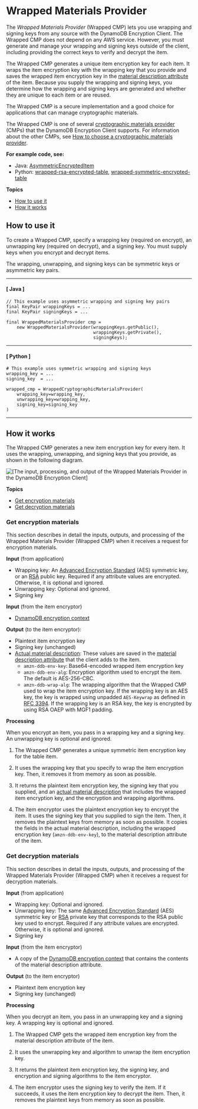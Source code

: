 # Wrapped Materials Provider<a name="wrapped-provider"></a>

The *Wrapped Materials Provider* \(Wrapped CMP\) lets you use wrapping and signing keys from any source with the DynamoDB Encryption Client\. The Wrapped CMP does not depend on any AWS service\. However, you must generate and manage your wrapping and signing keys outside of the client, including providing the correct keys to verify and decrypt the item\. 

The Wrapped CMP generates a unique item encryption key for each item\. It wraps the item encryption key with the wrapping key that you provide and saves the wrapped item encryption key in the [material description attribute](concepts.md#material-description) of the item\. Because you supply the wrapping and signing keys, you determine how the wrapping and signing keys are generated and whether they are unique to each item or are reused\. 

The Wrapped CMP is a secure implementation and a good choice for applications that can manage cryptographic materials\.

The Wrapped CMP is one of several [cryptographic materials provider](concepts.md#concept-material-provider) \(CMPs\) that the DynamoDB Encryption Client supports\. For information about the other CMPs, see [How to choose a cryptographic materials provider](crypto-materials-providers.md)\.

**For example code, see:**
+ Java: [AsymmetricEncryptedItem](https://github.com/aws/aws-dynamodb-encryption-java/blob/master/examples/com/amazonaws/examples/AsymmetricEncryptedItem.java)
+ Python: [wrapped\-rsa\-encrypted\-table](https://github.com/aws/aws-dynamodb-encryption-python/blob/master/examples/src/wrapped_rsa_encrypted_table.py), [wrapped\-symmetric\-encrypted\-table](https://github.com/aws/aws-dynamodb-encryption-python/blob/master/examples/src/wrapped_symmetric_encrypted_table.py)

**Topics**
+ [How to use it](#wrapped-cmp-how-to-use)
+ [How it works](#wrapped-cmp-how-it-works)

## How to use it<a name="wrapped-cmp-how-to-use"></a>

To create a Wrapped CMP, specify a wrapping key \(required on encrypt\), an unwrapping key \(required on decrypt\), and a signing key\. You must supply keys when you encrypt and decrypt items\.

The wrapping, unwrapping, and signing keys can be symmetric keys or asymmetric key pairs\. 

------
#### [ Java ]

```
// This example uses asymmetric wrapping and signing key pairs
final KeyPair wrappingKeys = ...
final KeyPair signingKeys = ...

final WrappedMaterialsProvider cmp = 
    new WrappedMaterialsProvider(wrappingKeys.getPublic(),
                                 wrappingKeys.getPrivate(),
                                 signingKeys);
```

------
#### [ Python ]

```
# This example uses symmetric wrapping and signing keys
wrapping_key = ...
signing_key  = ...

wrapped_cmp = WrappedCryptographicMaterialsProvider(
    wrapping_key=wrapping_key,
    unwrapping_key=wrapping_key,
    signing_key=signing_key
)
```

------

## How it works<a name="wrapped-cmp-how-it-works"></a>

The Wrapped CMP generates a new item encryption key for every item\. It uses the wrapping, unwrapping, and signing keys that you provide, as shown in the following diagram\.

![\[The input, processing, and output of the Wrapped Materials Provider in the DynamoDB Encryption Client\]](http://docs.aws.amazon.com/dynamodb-encryption-client/latest/devguide/images/wrappedCMP.png)

**Topics**
+ [Get encryption materials](#wrapped-cmp-get-encryption-materials)
+ [Get decryption materials](#wrapped-cmp-get-decryption-materials)

### Get encryption materials<a name="wrapped-cmp-get-encryption-materials"></a>

This section describes in detail the inputs, outputs, and processing of the Wrapped Materials Provider \(Wrapped CMP\) when it receives a request for encryption materials\. 

**Input** \(from application\)
+ Wrapping key: An [Advanced Encryption Standard](https://en.wikipedia.org/wiki/Advanced_Encryption_Standard) \(AES\) symmetric key, or an [RSA](https://en.wikipedia.org/wiki/RSA_(cryptosystem)) public key\. Required if any attribute values are encrypted\. Otherwise, it is optional and ignored\.
+ Unwrapping key: Optional and ignored\. 
+ Signing key

**Input** \(from the item encryptor\)
+ [DynamoDB encryption context](concepts.md#encryption-context)

**Output** \(to the item encryptor\):
+ Plaintext item encryption key
+ Signing key \(unchanged\)
+ [Actual material description](concepts.md#material-description): These values are saved in the [material description attribute](concepts.md#material-description) that the client adds to the item\. 
  + `amzn-ddb-env-key`: Base64\-encoded wrapped item encryption key
  + `amzn-ddb-env-alg`: Encryption algorithm used to encrypt the item\. The default is AES\-256\-CBC\.
  + `amzn-ddb-wrap-alg`: The wrapping algorithm that the Wrapped CMP used to wrap the item encryption key\. If the wrapping key is an AES key, the key is wrapped using unpadded `AES-Keywrap` as defined in [RFC 3394](https://tools.ietf.org/html/rfc3394.html)\. If the wrapping key is an RSA key, the key is encrypted by using RSA OAEP with MGF1 padding\. 

**Processing**

When you encrypt an item, you pass in a wrapping key and a signing key\. An unwrapping key is optional and ignored\.

1. The Wrapped CMP generates a unique symmetric item encryption key for the table item\.

1. It uses the wrapping key that you specify to wrap the item encryption key\. Then, it removes it from memory as soon as possible\.

1. It returns the plaintext item encryption key, the signing key that you supplied, and an [actual material description](concepts.md#material-description) that includes the wrapped item encryption key, and the encryption and wrapping algorithms\.

1. The item encryptor uses the plaintext encryption key to encrypt the item\. It uses the signing key that you supplied to sign the item\. Then, it removes the plaintext keys from memory as soon as possible\. It copies the fields in the actual material description, including the wrapped encryption key \(`amzn-ddb-env-key`\), to the material description attribute of the item\.

### Get decryption materials<a name="wrapped-cmp-get-decryption-materials"></a>

This section describes in detail the inputs, outputs, and processing of the Wrapped Materials Provider \(Wrapped CMP\) when it receives a request for decryption materials\. 

**Input** \(from application\)
+ Wrapping key: Optional and ignored\.
+ Unwrapping key: The same [Advanced Encryption Standard](https://en.wikipedia.org/wiki/Advanced_Encryption_Standard) \(AES\) symmetric key or [RSA](https://en.wikipedia.org/wiki/RSA_(cryptosystem)) private key that corresponds to the RSA public key used to encrypt\. Required if any attribute values are encrypted\. Otherwise, it is optional and ignored\.
+ Signing key

**Input** \(from the item encryptor\)
+ A copy of the [DynamoDB encryption context](concepts.md#encryption-context) that contains the contents of the material description attribute\.

**Output** \(to the item encryptor\)
+ Plaintext item encryption key
+ Signing key \(unchanged\)

**Processing**

When you decrypt an item, you pass in an unwrapping key and a signing key\. A wrapping key is optional and ignored\.

1. The Wrapped CMP gets the wrapped item encryption key from the material description attribute of the item\.

1. It uses the unwrapping key and algorithm to unwrap the item encryption key\. 

1. It returns the plaintext item encryption key, the signing key, and encryption and signing algorithms to the item encryptor\.

1. The item encryptor uses the signing key to verify the item\. If it succeeds, it uses the item encryption key to decrypt the item\. Then, it removes the plaintext keys from memory as soon as possible\.